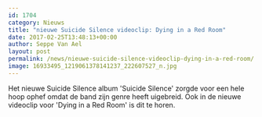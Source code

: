 ```yaml
---
id: 1704
category: Nieuws
title: "nieuwe Suicide Silence videoclip: Dying in a Red Room"
date: 2017-02-25T13:48:13+00:00
author: Seppe Van Ael
layout: post
permalink: /news/nieuwe-suicide-silence-videoclip-dying-in-a-red-room/
image: 16933495_1219061378141237_222607527_n.jpg
---
```

Het nieuwe Suicide Silence album 'Suicide Silence' zorgde voor een hele hoop ophef omdat de band zijn genre heeft uigebreid. Ook in de nieuwe videoclip voor 'Dying in a Red Room' is dit te horen.
